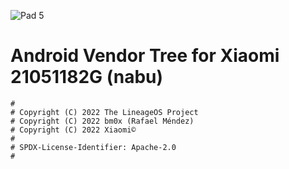 ![Pad 5](https://andro4all.com/hero/2021/10/Diseno-de-la-Xiaomi-Pad-5.jpg?width=1440&aspect_ratio=19:10 "Pad 5")

# Android Vendor Tree for Xiaomi 21051182G (nabu)

```
#
# Copyright (C) 2022 The LineageOS Project
# Copyright (C) 2022 bm0x (Rafael Méndez)
# Copyright (C) 2022 Xiaomi©
#
# SPDX-License-Identifier: Apache-2.0
#
```
